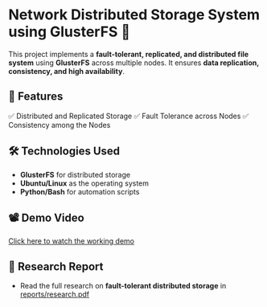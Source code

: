 # Network Distributed Storage System using GlusterFS 🚀

This project implements a **fault-tolerant, replicated, and distributed file system** using **GlusterFS** across multiple nodes. It ensures **data replication, consistency, and high availability**.

## 🔹 Features
✅ Distributed and Replicated Storage  ✅ Fault Tolerance across Nodes  ✅ Consistency among the Nodes


## 🛠️ Technologies Used
- **GlusterFS** for distributed storage  
- **Ubuntu/Linux** as the operating system  
- **Python/Bash** for automation scripts  

## 📽️ Demo Video
[Click here to watch the working demo](https://youtu.be/kOYFU-wIYVE?feature=shared)

## 📄 Research Report
- Read the full research on **fault-tolerant distributed storage** in [reports/research.pdf](reports/research.pdf)

